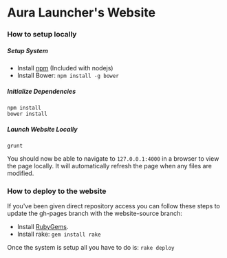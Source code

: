 # Aura Launcher's Website
### How to setup locally
##### Setup System
 - Install [npm][nodejs] (Included with nodejs)
 - Install Bower:
`npm install -g bower`

##### Initialize Dependencies
```
npm install
bower install
```
##### Launch Website Locally
```
grunt
```
You should now be able to navigate to `127.0.0.1:4000` in a browser to view the page locally. It will automatically refresh the page when any files are modified.

### How to deploy to the website
If you've been given direct repository access you can follow these steps to update the gh-pages branch with the website-source branch:
 - Install [RubyGems][ruby-gems].
 - Install rake: `gem install rake`

Once the system is setup all you have to do is: `rake deploy`

[nodejs]:https://nodejs.org/en/download/
[ruby-gems]:https://rubygems.org/pages/download
